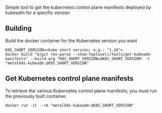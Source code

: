 Simple tool to get the kubernetes control plane manifests deployed by kubeadm for a
specific version

## Building

Build the docker container for the Kubernetes version you want

```shell
K8S_SHORT_VERSION=<kube short version, e.g.: "1.26">
docker build "$(git rev-parse --show-toplevel)/tools/get-kubeadm-manifests" --build-arg "K8S_SHORT_VERSION=$K8S_SHORT_VERSION" -t "metalk8s-kubeadm:$K8S_SHORT_VERSION"
```

## Get Kubernetes control plane manifests

To retrieve the various Kubernetes control plane manifests,
you must run the previously built container.

```shell
docker run -it --rm "metalk8s-kubeadm:$K8S_SHORT_VERSION"
```
